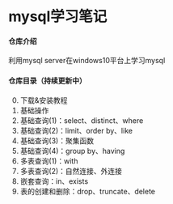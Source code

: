 # mysql学习笔记

#### 仓库介绍
利用mysql server在windows10平台上学习mysql

#### 仓库目录（持续更新中）
  0. 下载&安装教程  
  1. 基础操作
  2. 基础查询(1)：select、distinct、where
  3. 基础查询(2)：limit、order by、like
  4. 基础查询(3)：聚集函数
  5. 基础查询(4)：group by、having
  6. 多表查询(1)：with
  7. 多表查询(2)：自然连接、外连接
  8. 嵌套查询：in、exists
  9. 表的创建和删除：drop、truncate、delete





